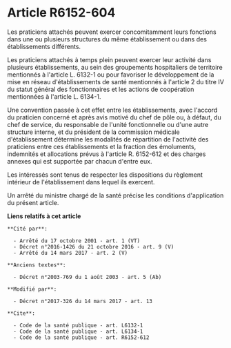 # Article R6152-604

Les praticiens attachés peuvent exercer concomitamment leurs fonctions dans une ou plusieurs structures du même établissement
ou dans des établissements différents. 

Les praticiens attachés à temps plein peuvent exercer leur activité dans plusieurs établissements, au sein des groupements
hospitaliers de territoire mentionnés à l'article L. 6132-1 ou pour favoriser le développement de la mise en réseau
d'établissements de santé mentionnés à l'article 2 du titre IV du statut général des fonctionnaires et les actions de
coopération mentionnées à l'article L. 6134-1. 

Une convention passée à cet effet entre les établissements, avec l'accord du praticien concerné et après avis motivé du chef
de pôle ou, à défaut, du chef de service, du responsable de l'unité fonctionnelle ou d'une autre structure interne, et du
président de la commission médicale d'établissement détermine les modalités de répartition de l'activité des praticiens entre
ces établissements et la fraction des émoluments, indemnités et allocations prévus à l'article R. 6152-612 et des charges
annexes qui est supportée par chacun d'entre eux. 

Les intéressés sont tenus de respecter les dispositions du règlement intérieur de l'établissement dans lequel ils exercent. 

Un arrêté du ministre chargé de la santé précise les conditions d'application du présent article.

**Liens relatifs à cet article**

	**Cité par**:

	  - Arrêté du 17 octobre 2001 - art. 1 (VT)
	  - Décret n°2016-1426 du 21 octobre 2016 - art. 9 (V)
	  - Arrêté du 14 mars 2017 - art. 2 (V)

	**Anciens textes**:

	  - Décret n°2003-769 du 1 août 2003 - art. 5 (Ab)

	**Modifié par**:

	  - Décret n°2017-326 du 14 mars 2017 - art. 13

	**Cite**:

	  - Code de la santé publique - art. L6132-1
	  - Code de la santé publique - art. L6134-1
	  - Code de la santé publique - art. R6152-612
